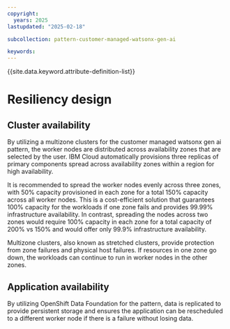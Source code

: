 ```yaml
---
copyright:
  years: 2025
lastupdated: "2025-02-18"

subcollection: pattern-customer-managed-watsonx-gen-ai

keywords:
---
```

{{site.data.keyword.attribute-definition-list}}

# Resiliency design


## Cluster availability

By utilizing a multizone clusters for the customer managed watsonx gen ai pattern, the worker nodes are distributed across availability zones that are selected by the user. IBM Cloud automatically provisions three replicas of primary components spread across availability zones within a region for high availability.

It is recommended to spread the worker nodes evenly across three zones, with 50% capacity provisioned in each zone for a total 150% capacity across all worker nodes. This is a cost-efficient solution that guarantees 100% capacity for the workloads if one zone fails and provides 99.99% infrastructure availability. In contrast, spreading the nodes across two zones would require 100% capacity in each zone for a total capacity of 200% vs 150% and would offer only 99.9% infrastructure availability.

Multizone clusters, also known as stretched clusters, provide protection from zone failures and physical host failures. If resources in one zone go down, the workloads can continue to run in worker nodes in the other zones.

## Application availability

By utilizing OpenShift Data Foundation for the pattern, data is replicated to provide persistent storage and ensures the application can be rescheduled to a different worker node if there is a failure without losing data.
